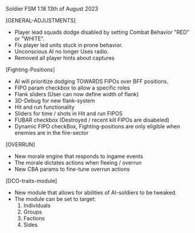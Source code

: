 Soldier FSM 1.18 13th of August 2023

[GENERAL-ADJUSTMENTS]
- Player lead squads dodge disabled by setting Combat Behavior "RED" or "WHITE".
- Fix player led units stuck in prone behavior.
- Unconscious AI no longer Uses radio.
- Removed all player hints about captures


[Fighting-Positions]
- AI will prioritize dodging TOWARDS FIPOs over BFF positions.
- FIPO param checkbox to allow a specific roles
- Flank sliders (User can now define width of flank)
- 3D-Debug for new flank-system
- Hit and run functionality
- Sliders for time / shots in Hit and run FIPOS
- FUBAR checkbox (Destroyed / recent kill FIPOs are disabeled)
- Dynamic FIPO checkBox, Fighting-positions are only eligible when
  enemies are in the fire-sector

[OVERRUN]
- New morale engine that responds to ingame events
- The morale dictates actions when fleeing / overrun
- New CBA params to fine-tune overrun actions

[DCO-traits-module]
- New module that allows for abilities of AI-soldiers to be tweaked.
- The module can be set to target:
  1) Individuals
  2) Groups
  3) Factions
  4) Sides